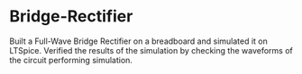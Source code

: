 # Bridge-Rectifier
Built a Full-Wave Bridge Rectifier on a breadboard and simulated it on LTSpice. Verified the results of the simulation by checking the waveforms of the circuit performing simulation.
